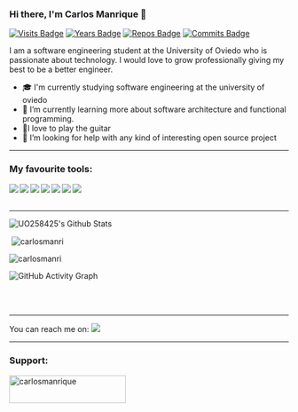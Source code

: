 ### Hi there, I'm Carlos Manrique 👋
[![Visits Badge](https://badges.pufler.dev/visits/carlosmanri/carlosmanri)](https://badges.pufler.dev)
[![Years Badge](https://badges.pufler.dev/years/carlosmanri)](https://badges.pufler.dev)
[![Repos Badge](https://badges.pufler.dev/repos/carlosmanri)](https://badges.pufler.dev)
[![Commits Badge](https://badges.pufler.dev/commits/monthly/carlosmanri)](https://badges.pufler.dev)

I am a software engineering student at the University of Oviedo who is passionate about technology. I would love to grow professionally giving my best to be a better engineer. 

  - :mortar_board: I'm currently studying software engineering at the university of oviedo
  - 🌱 I’m currently learning more about software architecture and functional programming.
  - :guitar:I love to play the guitar
  - 🤔 I’m looking for help with any kind of interesting open source project
---

### My favourite tools:
<img align="left" src="https://img.shields.io/badge/java-%23ED8B00.svg?&style=for-the-badge&logo=java&logoColor=white"/>
<img align="left" src="https://img.shields.io/badge/python%20-%2314354C.svg?&style=for-the-badge&logo=python&logoColor=white"/>
<img align="left" src="https://img.shields.io/badge/c%20-%2300599C.svg?&style=for-the-badge&logo=c&logoColor=white"/>
<img align="left" src="https://img.shields.io/badge/c%23%20-%23239120.svg?&style=for-the-badge&logo=c-sharp&logoColor=white"/>
<img align="left" src="https://img.shields.io/badge/scala-%23DC322F.svg?&style=for-the-badge&logo=scala&logoColor=white"/>
<img align="left" src="https://img.shields.io/badge/javascript%20-%23323330.svg?&style=for-the-badge&logo=javascript&logoColor=%23F7DF1E"/>
<img align="left" src="https://img.shields.io/badge/shell_script%20-%23121011.svg?&style=for-the-badge&logo=gnu-bash&logoColor=white"/>

<br />
<br />

---


<img align="center" alt="UO258425's Github Stats" src="https://github-readme-stats.vercel.app/api/top-langs/?username=carlosmanri&layout=compact" />


<p>&nbsp;<img align="center" src="https://github-readme-stats.vercel.app/api?username=carlosmanri&show_icons=true&locale=en" alt="carlosmanri" /></p>

<p><img align="center" src="https://github-readme-streak-stats.herokuapp.com/?user=carlosmanri&" alt="carlosmanri" /></p>

![GitHub Activity Graph](https://activity-graph.herokuapp.com/graph?username=carlosmanri)  

<br />
<br />

---
You can reach me on:  <a href="https://www.linkedin.com/in/carlos-manrique-enguita/">
<img src="https://img.shields.io/badge/linkedin%20-%230077B5.svg?&style=for-the-badge&logo=linkedin&logoColor=white"/></a>

---


<h3 align="left">Support:</h3>
<p><a href="https://www.buymeacoffee.com/carlosmanrique"> <img align="left" src="https://cdn.buymeacoffee.com/buttons/v2/default-yellow.png" height="50" width="210" alt="carlosmanrique" /></a></p><br><br>


